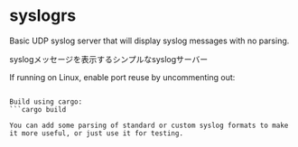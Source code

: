 # syslogrs

Basic UDP syslog server that will display syslog messages with no parsing.

syslogメッセージを表示するシンプルなsyslogサーバー

If running on Linux, enable port reuse by uncommenting out:
```udp4_server_s.set_reuse_port(true)?;

Build using cargo:
```cargo build

You can add some parsing of standard or custom syslog formats to make it more useful, or just use it for testing.